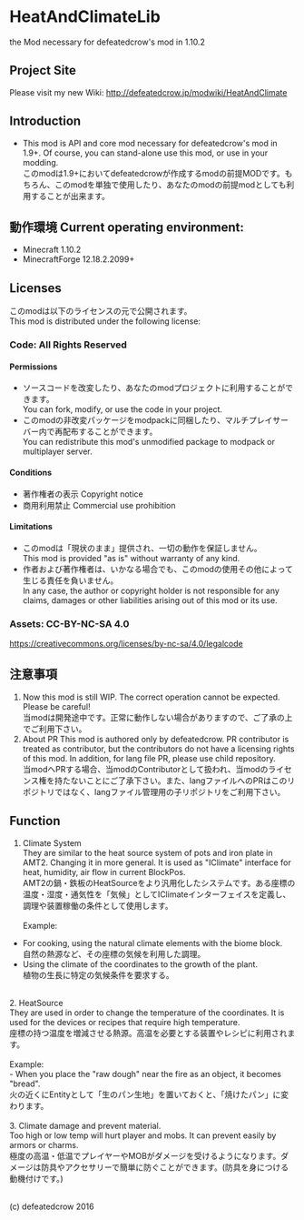 # HeatAndClimateLib
the Mod necessary for defeatedcrow's mod in 1.10.2

## Project Site
Please visit my new Wiki: http://defeatedcrow.jp/modwiki/HeatAndClimate

## Introduction
- This mod is API and core mod necessary for defeatedcrow's mod in 1.9+. Of course, you can stand-alone use this mod, or use in your modding. <br>このmodは1.9+においてdefeatedcrowが作成するmodの前提MODです。もちろん、このmodを単独で使用したり、あなたのmodの前提modとしても利用することが出来ます。

## 動作環境 Current operating environment:
- Minecraft 1.10.2
- MinecraftForge 12.18.2.2099+  
   
## Licenses
このmodは以下のライセンスの元で公開されます。 <br>
This mod is distributed under the following license:
### Code: All Rights Reserved
#### Permissions
- ソースコードを改変したり、あなたのmodプロジェクトに利用することができます。<br>You can fork, modify, or use the code in your project.
- このmodの非改変パッケージをmodpackに同梱したり、マルチプレイサーバー内で再配布することができます。<br>You can redistribute this mod's unmodified package to modpack or multiplayer server.

#### Conditions
- 著作権者の表示 Copyright notice
- 商用利用禁止 Commercial use prohibition

#### Limitations
- このmodは「現状のまま」提供され、一切の動作を保証しません。<br>This mod is provided "as is" without warranty of any kind.
- 作者および著作権者は、いかなる場合でも、このmodの使用その他によって生じる責任を負いません。<br>In any case, the author or copyright holder is not responsible for any claims, damages or other liabilities arising out of this mod or its use.

### Assets: CC-BY-NC-SA 4.0 <br>
 https://creativecommons.org/licenses/by-nc-sa/4.0/legalcode

## 注意事項
1. Now this mod is still WIP. The correct operation cannot be expected. Please be careful! <br> 当modは開発途中です。正常に動作しない場合がありますので、ご了承の上でご利用下さい。<br>
2. About PR  This mod is authored only by defeatedcrow. PR contributor is treated as contributor, but the contributors do not have a licensing rights of this mod.  In addition, for lang file PR, please use child repository. <br> 当modへPRする場合、当modのContributorとして扱われ、当modのライセンス権を持たないことにご了承下さい。また、langファイルへのPRはこのリポジトリではなく、langファイル管理用の子リポジトリをご利用下さい。  <br>

## Function
1. Climate System  <br>They are similar to the heat source system of pots and iron plate in AMT2. Changing it in more general. It is used as "IClimate" interface for heat, humidity, air flow in current BlockPos. <br> AMT2の鍋・鉄板のHeatSourceをより汎用化したシステムです。ある座標の温度・湿度・通気性を「気候」としてIClimateインターフェイスを定義し、調理や装置稼働の条件として使用します。<br><br>
 Example: <br>
 - For cooking, using the natural climate elements with the biome block.  <br>自然の熱源など、その座標の気候を利用した調理。<br>
 - Using the climate of the coordinates to the growth of the plant.  <br>植物の生長に特定の気候条件を要求する。 <br> 
<br>
2. HeatSource  <br>They are used in order to change the temperature of the coordinates. It is used for the devices or recipes that require high temperature.  <br>座標の持つ温度を増減させる熱源。高温を必要とする装置やレシピに利用されます。<br><br>
 Example: <br>
 - When you place the "raw dough" near the fire as an object, it becomes "bread". <br>  火の近くにEntityとして「生のパン生地」を置いておくと、「焼けたパン」に変わります。  <br>
<br>
3. Climate damage and prevent material. <br>Too high or low temp will hurt player and mobs. It can prevent easily by armors or charms.<br> 極度の高温・低温でプレイヤーやMOBがダメージを受けるようになります。ダメージは防具やアクセサリーで簡単に防ぐことができます。(防具を身につける動機付けです。)<br><br>

(c) defeatedcrow 2016
